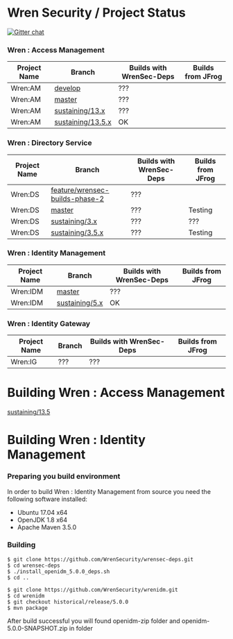 # Wren Security / Project Status

[![Gitter chat](https://badges.gitter.im/gitterHQ/gitter.png)](https://gitter.im/WrenSecurity/Lobby)

### Wren : Access Management

| Project Name | Branch | Builds with WrenSec-Deps | Builds from JFrog |
| ----- | ----- | ----- | ----- | 
| Wren:AM | [develop](https://github.com/WrenSecurity/wrenam/tree/develop) | ??? | |
| Wren:AM | [master](https://github.com/WrenSecurity/wrenam/master) | ??? | |
| Wren:AM | [sustaining/13.x](https://github.com/WrenSecurity/wrenam/tree/sustaining/13.x) | ??? | |
| Wren:AM | [sustaining/13.5.x](https://github.com/WrenSecurity/wrenam/tree/sustaining/13.5.x) | OK | |

### Wren : Directory Service

| Project Name | Branch | Builds with WrenSec-Deps | Builds from JFrog |
| ----- | ----- | ----- | ----- | 
| Wren:DS | [feature/wrensec-builds-phase-2](https://github.com/WrenSecurity/wrends/tree/feature/wrensec-builds-phase-2) | ??? | |
| Wren:DS | [master](https://github.com/WrenSecurity/wrends/tree/master) | ??? | Testing |
| Wren:DS | [sustaining/3.x](https://github.com/WrenSecurity/wrends/tree/sustaining/3.x) | ??? | ??? |
| Wren:DS | [sustaining/3.5.x](https://github.com/WrenSecurity/wrends/tree/sustaining/3.5.x) | ??? | Testing |

### Wren : Identity Management

| Project Name | Branch | Builds with WrenSec-Deps | Builds from JFrog |
| ----- | ----- | ----- | ----- | 
| Wren:IDM | [master](https://github.com/WrenSecurity/wrenidm/tree/master) | ??? | |
| Wren:IDM | [sustaining/5.x](https://github.com/WrenSecurity/wrenidm/tree/sustaining/5.x) | OK | | 

### Wren : Identity Gateway

| Project Name | Branch | Builds with WrenSec-Deps | Builds from JFrog |
| ----- | ----- | ----- | ----- |
| Wren:IG | ??? | ??? | |

# Building Wren : Access Management

[sustaining/13.5](https://github.com/WrenSecurity/wrenam/tree/sustaining/13.5)

# Building Wren : Identity Management
### Preparing you build environment
In order to build Wren : Identity Management from source you need the following software installed:
* Ubuntu 17.04 x64
* OpenJDK 1.8 x64
* Apache Maven 3.5.0

### Building 
```
$ git clone https://github.com/WrenSecurity/wrensec-deps.git
$ cd wrensec-deps
$ ./install_openidm_5.0.0_deps.sh
$ cd ..
```

``` 
$ git clone https://github.com/WrenSecurity/wrenidm.git
$ cd wrenidm
$ git checkout historical/release/5.0.0
$ mvn package
```
After build successful you will found openidm-zip folder and openidm-5.0.0-SNAPSHOT.zip in folder


